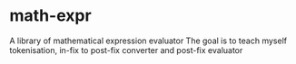 # math-expr
A library of mathematical expression evaluator
The goal is to teach myself tokenisation, in-fix to post-fix converter and post-fix evaluator
